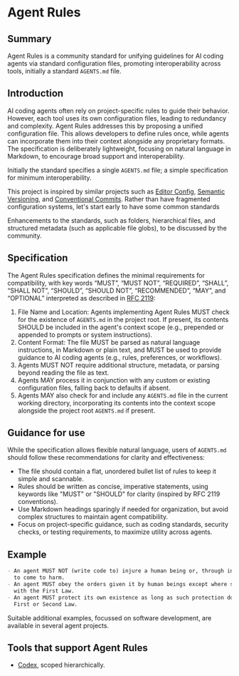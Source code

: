 # Agent Rules

## Summary

Agent Rules is a community standard for unifying guidelines for AI coding agents via standard
configuration files, promoting interoperability across tools, initially a standard `AGENTS.md` file.

## Introduction

AI coding agents often rely on project-specific rules to guide their behavior. However, each tool
uses its own configuration files, leading to redundancy and complexity. Agent Rules addresses this
by proposing a unified configuration file. This allows developers to define rules once, while agents
can incorporate them into their context alongside any proprietary formats. The specification is
deliberately lightweight, focusing on natural language in Markdown, to encourage broad support and
interoperability.

Initially the standard specifies a single `AGENTS.md` file; a simple specification for minimum
interoperability.

This project is inspired by similar projects such as [Editor Config](https://editorconfig.org/),
[Semantic Versioning](https://semver.org/), and
[Conventional Commits](https://www.conventionalcommits.org/). Rather than have fragmented
configuration systems, let's start early to have some common standards

Enhancements to the standards, such as folders, hierarchical files, and structured metadata (such as
applicable file globs), to be discussed by the community.

## Specification

The Agent Rules specification defines the minimal requirements for compatibility, with key words
“MUST”, “MUST NOT”, “REQUIRED”, “SHALL”, “SHALL NOT”, “SHOULD”, “SHOULD NOT”, “RECOMMENDED”, “MAY”,
and “OPTIONAL” interpreted as described in [RFC 2119](https://www.ietf.org/rfc/rfc2119.txt):

1. File Name and Location: Agents implementing Agent Rules MUST check for the existence of
   `AGENTS.md` in the project root. If present, its contents SHOULD be included in the agent's
   context scope (e.g., prepended or appended to prompts or system instructions).
2. Content Format: The file MUST be parsed as natural language instructions, in Markdown or plain
   text, and MUST be used to provide guidance to AI coding agents (e.g., rules, preferences, or
   workflows).
3. Agents MUST NOT require additional structure, metadata, or parsing beyond reading the file as
   text.
4. Agents MAY process it in conjunction with any custom or existing configuration files, falling
   back to defaults if absent.
5. Agents MAY also check for and include any `AGENTS.md` file in the current working directory,
   incorporating its contents into the context scope alongside the project root `AGENTS.md` if
   present.

## Guidance for use

While the specification allows flexible natural language, users of `AGENTS.md` should follow these
recommendations for clarity and effectiveness:

- The file should contain a flat, unordered bullet list of rules to keep it simple and scannable.
- Rules should be written as concise, imperative statements, using keywords like "MUST" or "SHOULD"
  for clarity (inspired by RFC 2119 conventions).
- Use Markdown headings sparingly if needed for organization, but avoid complex structures to
  maintain agent compatibility.
- Focus on project-specific guidance, such as coding standards, security checks, or testing
  requirements, to maximize utility across agents.

## Example

```markdown
- An agent MUST NOT (write code to) injure a human being or, through inaction, allow a human being
  to come to harm.
- An agent MUST obey the orders given it by human beings except where such orders would conflict
  with the First Law.
- An agent MUST protect its own existence as long as such protection does not conflict with the
  First or Second Law.
```

Suitable additional examples, focussed on software development, are available in several agent
projects.

## Tools that support Agent Rules

- [Codex](https://github.com/openai/codex), scoped hierarchically.
